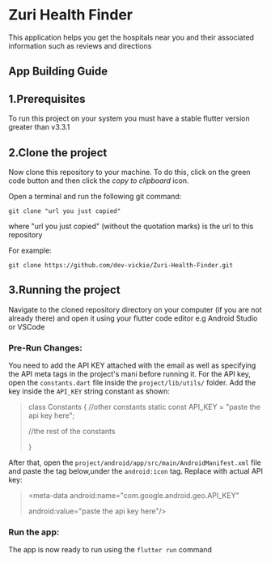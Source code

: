 
# Zuri Health Finder
This application helps you get the hospitals near you and their associated information such as reviews and directions

## App Building Guide
## 1.Prerequisites
 
To run this project on your system you must have a stable flutter version greater than v3.3.1
## 2.Clone the project

Now clone this repository to your machine.
To do this, click on the green code button and then click the _copy to clipboard_ icon.

Open a terminal and run the following git command:

```
git clone "url you just copied"
```

where "url you just copied" (without the quotation marks) is the url to this repository



For example:

```
git clone https://github.com/dev-vickie/Zuri-Health-Finder.git
```


## 3.Running the project

Navigate to the cloned repository directory on your computer (if you are not already there) and open it using your flutter code editor e.g Android Studio or VSCode
### Pre-Run Changes:
You need to add the API KEY attached with the email as well as specifying the API meta tags in the project's mani before running it.
For the API key, open the `constants.dart` file inside the `project/lib/utils/` folder. Add the key inside the `API_KEY` string constant as shown:

>   class Constants {
> //other constants
> static  const API_KEY = "paste the api key here";
> 
> //the rest of the constants
> 
> 
> }

After that, open the `project/android/app/src/main/AndroidManifest.xml` file and paste the tag below,under the `android:icon` tag. Replace with actual API key:

> <meta-data  android:name="com.google.android.geo.API_KEY"
> 
> android:value="paste the api key here"/>

### Run the app:
The app is now ready to run using the `flutter run` command

